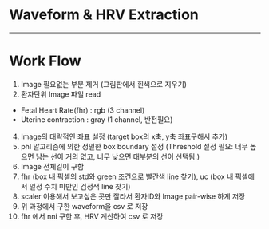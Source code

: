 # Waveform & HRV Extraction
-----

# Work Flow

1. Image 필요없는 부분 제거 (그림판에서 흰색으로 지우기)
2. 환자단위 Image 파일 read 
  - Fetal Heart Rate(fhr) : rgb (3 channel)
  - Uterine contraction : gray (1 channel, 반전필요)
4. Image의 대략적인 좌표 설정 (target box의 x축, y축 좌표구해서 추가)
5. phl 알고리즘에 의한 정밀한 box boundary 설정 (Threshold 설정 필요: 너무 높으면 남는 선이 거의 없고, 너무 낮으면 대부분의 선이 선택됨.)
6. Image 전체길이 구함
7. fhr (box 내 픽셀의 std와 green 조건으로 빨간색 line 찾기), uc (box 내 픽셀에서 일정 수치 미만인 검정색 line 찾기)
8. scaler 이용해서 보고싶은 곳만 잘라서 환자ID와 Image pair-wise 하게 저장
9. 위 과정에서 구한 waveform을 csv 로 저장
10. fhr 에서 nni 구한 후, HRV 계산하여 csv 로 저장
